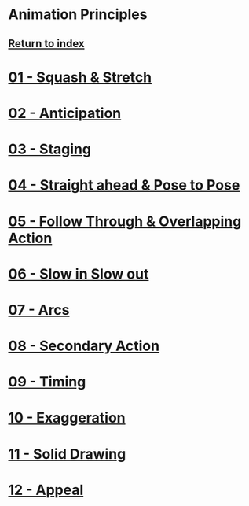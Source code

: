 # Animation Principles

## <a href="../index">Return to index</a>

# <a href="p01">01 - Squash & Stretch</a>
# <a href="p02">02 - Anticipation</a>
# <a href="p03">03 - Staging</a>
# <a href="p04">04 - Straight ahead & Pose to Pose</a>
# <a href="p05">05 - Follow Through & Overlapping Action</a>
# <a href="p06">06 - Slow in Slow out</a>
# <a href="p07">07 - Arcs</a>
# <a href="p08">08 - Secondary Action</a>
# <a href="p09">09 - Timing</a>
# <a href="p10">10 - Exaggeration</a>
# <a href="p11">11 - Solid Drawing</a>
# <a href="p12">12 - Appeal</a>









